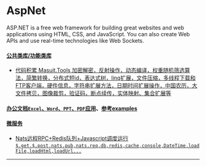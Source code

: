 # AspNet
ASP.NET is a free web framework for building great websites and web applications using HTML, CSS, and JavaScript. You can also create Web APIs and use real-time technologies like Web Sockets.

#### [公共类库/功能类库](./src/Common.Utility/Common.Utility)
- [代码积累 Masuit.Tools 加密解密，反射操作，动态编译，权重随机筛选算法，简繁转换，分布式短id，表达式树，linq扩展，文件压缩，多线程下载和FTP客户端，硬件信息，字符串扩展方法，日期时间扩展操作，中国农历，大文件拷贝，图像裁剪，验证码，断点续传，实体映射、集合扩展等](https://github.com/ldqk/Masuit.Tools)

#### [办公文档`Excel`、`Word`、`PPT`、`PDF`应用](https://github.com/angenalZZZ/AspNet/tree/master/src/Office)、[参考examples](https://github.com/angenalZZZ/AspNet/tree/master/src/Office/examples)

#### [微服务](https://github.com/angenalZZZ/AspNet/tree/master/src/Microservice)
- [Nats远程RPC+Redis队列+Javascript调度运行`$.get,$.post,nats.pub,nats.req,db,redis,cache,console,DateTime,loadFile,loadHtml,loadUrl...`](https://github.com/angenalZZZ/AspNet/tree/master/src/Microservice/natsql)

----
